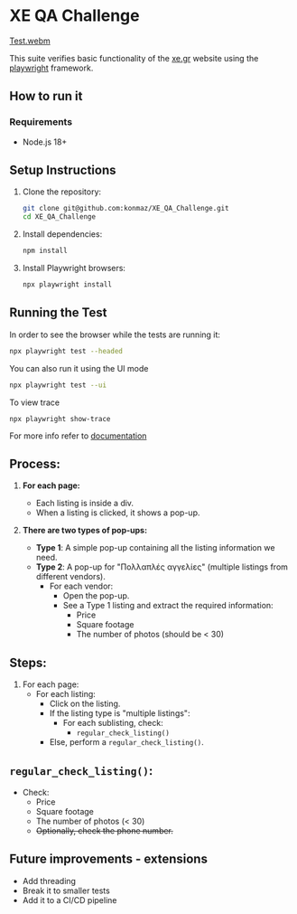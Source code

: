 # XE QA Challenge

[Test.webm](https://github.com/user-attachments/assets/27068c36-e1f5-44e5-9490-6d0f9a3d1486)

This suite verifies basic functionality of the [xe.gr](https://www.xe.gr/property/) website using the [playwright](https://playwright.dev/) framework.

## How to run it

### Requirements
- Node.js 18+

## Setup Instructions
1. Clone the repository:
    ```bash
    git clone git@github.com:konmaz/XE_QA_Challenge.git
    cd XE_QA_Challenge
    ```
2. Install dependencies:
    ```bash
    npm install
    ```
3. Install Playwright browsers:
    ```bash
    npx playwright install
    ```

## Running the Test

In order to see the browser while the tests are running it:
```bash
npx playwright test --headed
```

You can also run it using the UI mode
```bash
npx playwright test --ui
```

To view trace
```base
npx playwright show-trace
```
For more info refer to [documentation](https://playwright.dev/docs/intro)


## Process:
1. **For each page:**
    - Each listing is inside a div.
    - When a listing is clicked, it shows a pop-up.

2. **There are two types of pop-ups:**
    - **Type 1**: A simple pop-up containing all the listing information we need.
    - **Type 2**: A pop-up for "Πολλαπλές αγγελίες" (multiple listings from different vendors).
        - For each vendor:
            - Open the pop-up.
            - See a Type 1 listing and extract the required information:
                - Price
                - Square footage
                - The number of photos (should be < 30)

## Steps:
1. For each page:
    - For each listing:
        - Click on the listing.
        - If the listing type is "multiple listings":
            - For each sublisting, check:
                - `regular_check_listing()`
        - Else, perform a `regular_check_listing()`.

## `regular_check_listing()`:
- Check:
    - Price
    - Square footage
    - The number of photos (< 30)
    - ~~Optionally, check the phone number.~~


## Future improvements - extensions 
- Add threading
- Break it to smaller tests
- Add it to a CI/CD pipeline
